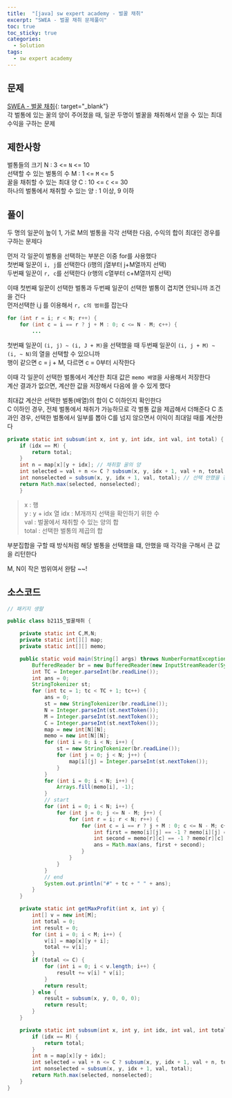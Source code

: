 ```yaml
---
title:  "[java] sw expert academy - 벌꿀 채취"
excerpt: "SWEA - 벌꿀 채취 문제풀이"
toc: true
toc_sticky: true
categories:
  - Solution
tags:
  - sw expert academy
---
```

## 문제  
[SWEA - 벌꿀 채취](https://swexpertacademy.com/main/code/problem/problemDetail.do?contestProbId=AV5V4A46AdIDFAWu){: target="_blank"}  
각 벌통에 있는 꿀의 양이 주어졌을 때, 일꾼 두명이 벌꿀을 채취해서 얻을 수 있는 최대 수익을 구하는 문제  

## 제한사항  
벌통들의 크기 N : 3 <= `N` <= 10  
선택할 수 있는 벌통의 수 M : 1 <= `M` <= 5  
꿀을 채취할 수 있는 최대 양 C : 10 <= `C` <= 30  
하나의 벌통에서 채취할 수 있는 양 : 1 이상, 9 이하  


## 풀이  
두 명의 일꾼이 높이 1, 가로 M의 벌통을 각각 선택한 다음, 수익의 합이 최대인 경우를 구하는 문제다  


먼저 각 일꾼이 벌통을 선택하는 부분은 이중 for를 사용했다  
첫번째 일꾼이 `i, j`를 선택한다 (i행의 j열부터 j+M열까지 선택)  
두번째 일꾼이 `r, c`를 선택한다 (r행의 c열부터 c+M열까지 선택)  


이때 첫번째 일꾼이 선택한 벌통과 두번째 일꾼이 선택한 벌통이 겹치면 안되니까 조건을 건다  
먼저선택한 i,j 를 이용해서 `r, c의 범위`를 잡는다  
```java
for (int r = i; r < N; r++) { 
	for (int c = i == r ? j + M : 0; c <= N - M; c++) {
		...
```
첫번째 일꾼이 `(i, j) ~ (i, J + M)`을 선택했을 때 두번째 일꾼이 `(i, j + M) ~ (i, ~ N)`의 열을 선택할 수 있으니까  
행이 같으면 c = j + M, 다르면 c = 0부터 시작한다  

이때 각 일꾼이 선택한 벌통에서 계산한 최대 값은 `memo 배열`을 사용해서 저장한다  
계산 결과가 없으면, 계산한 값을 저장해서 다음에 쓸 수 있게 했다  

최대값 계산은 선택한 벌통(배열)의 합이 C 이하인지 확인한다  
C 이하인 경우, 전체 벌통에서 채취가 가능하므로 각 벌통 값을 제곱해서 더해준다 
C 초과인 경우, 선택한 벌통에서 일부를 뽑아 C를 넘지 않으면서 이익이 최대일 때를 계산한다  

```java
private static int subsum(int x, int y, int idx, int val, int total) {
	if (idx == M) {
		return total;
	}
	int n = map[x][y + idx]; // 채취할 꿀의 양
	int selected = val + n <= C ? subsum(x, y, idx + 1, val + n, total + (n * n)) : 0; // C를 넘으면 안되니까 넘지않는다면 진행
	int nonselected = subsum(x, y, idx + 1, val, total); // 선택 안했을 경우
	return Math.max(selected, nonselected);
	}
```
> x : 행  
> y : y + idx 열
> idx : M개까지 선택을 확인하기 위한 수  
> val : 벌꿀에서 채취할 수 있는 양의 합  
> total : 선택한 벌통의 제곱의 합  


부분집합을 구할 때 방식처럼 해당 벌통을 선택했을 떄, 안했을 때 각각을 구해서 큰 값을 리턴한다  

M, N이 작은 범위여서 완탐 ~~!

## 소스코드     
```java
// 패키지 생랼

public class b2115_벌꿀채취 {

	private static int C,M,N;
	private static int[][] map;
	private static int[][] memo;

	public static void main(String[] args) throws NumberFormatException, IOException {
		BufferedReader br = new BufferedReader(new InputStreamReader(System.in));
		int TC = Integer.parseInt(br.readLine());
		int ans = 0;
		StringTokenizer st;
		for (int tc = 1; tc < TC + 1; tc++) {
			ans = 0;
			st = new StringTokenizer(br.readLine());
			N = Integer.parseInt(st.nextToken());
			M = Integer.parseInt(st.nextToken());
			C = Integer.parseInt(st.nextToken());
			map = new int[N][N];
			memo = new int[N][N];
			for (int i = 0; i < N; i++) {
				st = new StringTokenizer(br.readLine());
				for (int j = 0; j < N; j++) {
					map[i][j] = Integer.parseInt(st.nextToken());
				}
			}
			for (int i = 0; i < N; i++) {
				Arrays.fill(memo[i], -1);
			}
			// start
			for (int i = 0; i < N; i++) {
				for (int j = 0; j <= N - M; j++) {
					for (int r = i; r < N; r++) {
						for (int c = i == r ? j + M : 0; c <= N - M; c++) {
							int first = memo[i][j] == -1 ? memo[i][j] = getMaxProfit(i, j) : memo[i][j];
							int second = memo[r][c] == -1 ? memo[r][c] = getMaxProfit(r, c) : memo[r][c];
							ans = Math.max(ans, first + second);
						}
					}
				}
			}
			// end
			System.out.println("#" + tc + " " + ans);
		}
	}

	private static int getMaxProfit(int x, int y) {
		int[] v = new int[M];
		int total = 0;
		int result = 0;
		for (int i = 0; i < M; i++) {
			v[i] = map[x][y + i];
			total += v[i];
		}
		if (total <= C) {
			for (int i = 0; i < v.length; i++) {
				result += v[i] * v[i];
			}
			return result;
		} else {
			result = subsum(x, y, 0, 0, 0);
			return result;
		}
	}

	private static int subsum(int x, int y, int idx, int val, int total) {
		if (idx == M) {
			return total;
		}
		int n = map[x][y + idx];
		int selected = val + n <= C ? subsum(x, y, idx + 1, val + n, total + (n * n)) : 0;
		int nonselected = subsum(x, y, idx + 1, val, total);
		return Math.max(selected, nonselected);
	}
}

```
